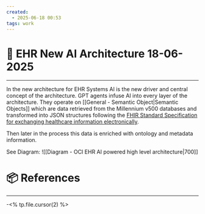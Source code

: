 ```yaml
---
created:
  - 2025-06-18 00:53
tags: work
---
```

# 📃 EHR New AI Architecture 18-06-2025

---

In the new architecture for EHR Systems AI is the new driver and central concept of the architecture.
GPT agents infuse AI into every layer of the architecture. They operate on [[General - Semantic Object|Semantic Objects]] which are data retrieved from the Millennium v500 databases and transformed into JSON structures following the [FHIR Standard Specification for exchanging healthcare information electronically](https://www.hl7.org/fhir/overview.html).

Then later in the process this data is enriched with ontology and metadata information.

See Diagram:
![[Diagram - OCI EHR AI powered high level architecture|700]]

# 📦 References

---

-<% tp.file.cursor(2) %>